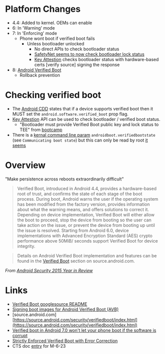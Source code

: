 # Platform Changes

- 4.4: Added to kernel. OEMs can enable
- 6: In 'Warning' mode
- 7: In 'Enforcing' mode
  - Phone wont boot if verified boot fails
    - Unless bootloader unlocked
      - No direct APIs to check bootloader status
      - [SafetyNet seems to now check bootloader lock status](https://www.reddit.com/r/Android/comments/587ss9/psa_android_safetynet_now_tripped_by_unlocking/)
      - [Key Attestion](https://developer.android.com/training/articles/security-key-attestation.html) checks bootloader status with hardware-based certs [verify source] signing the response
- 8: [Android Verified Boot](https://source.android.com/security/verifiedboot/)
  - Rollback prevention

# Checking verified boot

- The [Android CDD](https://source.android.com/compatibility/7.0/android-7.0-cdd.html#9_10_device_integrity) states that if a device supports verified boot then it MUST set the `android.software.verified_boot` prop flag.
- [Key Attestion](https://developer.android.com/training/articles/security-key-attestation.html#certificate_schema) API can be used to check bootloader / verified boot status.
  - "Bootloader must provide Verified Boot public key and lock status to TEE" from [bootcamp](https://source.android.com/security/reports/Android-Bootcamp-2016-Android-Keystore-Attestation.pdf)
- There is a [kernal command line param](https://source.android.com/security/verifiedboot/verified-boot#bootloader_requirements) `androidboot.verifiedbootstate` (see `Communicating boot state`) but this can only be read by root [it seems](https://stackoverflow.com/questions/42719488/obtaining-kernel-command-line-parameters-of-android-linux-kernel)

# Overview

"Make persistence across reboots extraordinarily difficult"

> Verified Boot, introduced in Android 4.4, provides a hardware-based root of
trust, and confirms the state of each stage of the boot process. During boot,
Android warns the user if the operating system has been modified from the
factory version, provides information about what the warning means, and
offers solutions to correct it. Depending on device implementation, Verified
Boot will either allow the boot to proceed, stop the device from booting so
the user can take action on the issue, or prevent the device from booting up
until the issue is resolved. Starting from Android 6.0, device implementations
with Advanced Encryption Standard (AES) crypto performance above 50MiB/
seconds support Verified Boot for device integrity.

> Details on Android Verified Boot implementation and features can be found
in the [Verified Boot](https://source.android.com/security/verifiedboot/index.html) section on source.android.com.

_From [Android Security 2015 Year in Review](http://static.googleusercontent.com/media/source.android.com/en//security/reports/Google_Android_Security_2015_Report_Final.pdf)_



# Links

- [Verified Boot googlesource README](https://android.googlesource.com/platform/external/avb/+/master/README.md)
- [Signing boot images for Android Verified Boot (AVB)
](https://forum.xda-developers.com/android/software-hacking/signing-boot-images-android-verified-t3600606)
- [source.android.com] [https://source.android.com/security/verifiedboot/index.html](https://source.android.com/security/verifiedboot/index.html)
- [Verified boot in Android 7.0 won't let your phone boot if the software is corrupt](http://www.androidpolice.com/2016/07/20/verified-boot-android-7-0-wont-let-phone-boot-software-corrupt/)
- [Strictly Enforced Verified Boot with Error Correction](http://android-developers.blogspot.co.uk/2016/07/strictly-enforced-verified-boot-with.html)
- CTS doc [entry](https://source.android.com/compatibility/6.0/android-6.0-cdd.html#9_10_verified_boot) for M-6-23 
